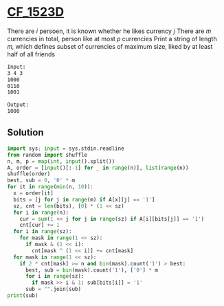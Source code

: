 # [CF_1523D](https://codeforces.com/contest/1523/D)

There are 𝑖 persoen, it is known whether he likes currency 𝑗
There are 𝑚 currencies in total, person like at most 𝑝 currencies
Print a string of length 𝑚, which defines subset of currencies of maximum size, liked by at least half of all friends

```txt
Input:
3 4 3
1000
0110
1001

Output:
1000
```

## Solution

```py
import sys; input = sys.stdin.readline
from random import shuffle
n, m, p = map(int, input().split())
A, order = [input()[:-1] for _ in range(n)], list(range(n))
shuffle(order)
best, sub = 0, '0' * m
for it in range(min(n, 10)):
  x = order[it]
  bits = [j for j in range(m) if A[x][j] == '1']
  sz, cnt = len(bits), [0] * (1 << sz)
  for i in range(n):
    cur = sum(1 << j for j in range(sz) if A[i][bits[j]] == '1')
    cnt[cur] += 1
  for i in range(sz):
    for mask in range(1 << sz):
      if mask & (1 << i):
        cnt[mask ^ (1 << i)] += cnt[mask]
  for mask in range(1 << sz):
    if 2 * cnt[mask] >= n and bin(mask).count('1') > best:
      best, sub = bin(mask).count('1'), ['0'] * m
      for i in range(sz):
        if mask >> i & 1: sub[bits[i]] = '1'
      sub = "".join(sub)
print(sub)
```
